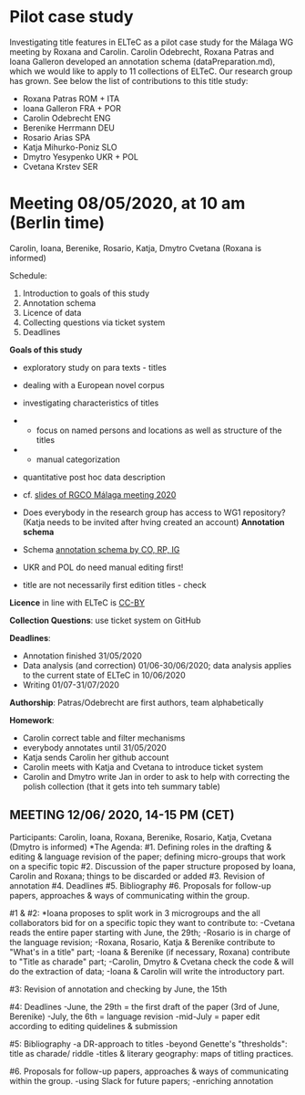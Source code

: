 # Pilot case study

Investigating title features in ELTeC as a pilot case study for the Málaga WG meeting by Roxana and Carolin. Carolin Odebrecht, Roxana Patras and Ioana Galleron developed an annotation schema (dataPreparation.md), 
which we would like to apply to 11 collections of ELTeC. Our research group has grown. See below the list of contributions to this title study: 

* Roxana Patras ROM + ITA
* Ioana Galleron FRA + POR
* Carolin Odebrecht ENG
* Berenike Herrmann DEU
* Rosario Arias SPA
* Katja Mihurko-Poniz SLO
* Dmytro Yesypenko UKR + POL
* Cvetana Krstev SER

# **Meeting 08/05/2020, at 10 am (Berlin time)**
Carolin, Ioana, Berenike, Rosario, Katja, Dmytro Cvetana (Roxana is informed)

Schedule: 

1. Introduction to goals of this study
1. Annotation schema
1. Licence of data 
1. Collecting questions via ticket system
1. Deadlines

**Goals of this study**

* exploratory study on para texts - titles
* dealing with a European novel corpus
* investigating characteristics of titles
* * focus on named persons and locations as well as structure of the titles
* * manual categorization
* quantitative post hoc data description
* cf. [slides of RGCO Málaga meeting 2020](https://github.com/distantreading/WG1/blob/master/MalagaMeeting2020/titlePilotStudyMalaga20202.pdf)

* Does everybody in the research group has access to WG1 repository? (Katja needs to be invited after hving created an account)
**Annotation schema**

* Schema 
[annotation schema by CO, RP, IG](https://github.com/distantreading/WG1/blob/master/titlePilotStudy/data/dataPreparation.md)
* UKR and POL do need manual editing first!
* title are not necessarily first edition titles - check

**Licence** in line with ELTeC is 
[CC-BY](https://creativecommons.org/licenses/by/4.0/)

**Collection Questions**: use ticket system on GitHub

**Deadlines**: 

* Annotation finished 31/05/2020
* Data analysis (and correction) 01/06-30/06/2020; data analysis applies to the current state of ELTeC in 10/06/2020
* Writing 01/07-31/07/2020

**Authorship**: Patras/Odebrecht are first authors, team alphabetically

**Homework**:

* Carolin correct table and filter mechanisms
* everybody annotates until 31/05/2020
* Katja sends Carolin her github account
* Carolin meets with Katja and Cvetana to introduce ticket system
* Carolin and Dmytro write Jan in order to ask to help with correcting the polish collection (that it gets into teh summary table)


## MEETING 12/06/ 2020, 14-15 PM (CET)
Participants: Carolin, Ioana, Roxana, Berenike, Rosario, Katja, Cvetana (Dmytro is informed)
*The Agenda: 
#1. Defining roles in the drafting & editing & language revision of the paper; defining micro-groups that work on a specific topic
#2. Discussion of the paper structure proposed by Ioana, Carolin and Roxana; things to be discarded or added
#3. Revision of annotation
#4. Deadlines
#5. Bibliography
#6. Proposals for follow-up papers, approaches & ways of communicating within the group.

#1 & #2: 
*Ioana proposes to split work in 3 microgroups and the all collaborators bid for on a specific topic they want to contribute to:
-Cvetana reads the entire paper starting with June, the 29th; 
-Rosario is in charge of the language revision;
-Roxana, Rosario, Katja & Berenike contribute to "What's in a title" part;
-Ioana & Berenike (if necessary, Roxana) contribute to "Title as charade" part;
-Carolin, Dmytro & Cvetana check the code & will do the extraction of data;
-Ioana & Carolin will write the introductory part.

#3: Revision of annotation and checking by June, the 15th

#4: Deadlines
-June, the 29th = the first draft of the paper (3rd of June, Berenike)
-July, the 6th = language revision
-mid-July = paper edit according to editing quidelines & submission

#5: Bibliography
-a DR-approach to titles
-beyond Genette's "thresholds": title as charade/ riddle
-titles & literary geography: maps of titling practices.

#6. Proposals for follow-up papers, approaches & ways of communicating within the group.
-using Slack for future papers; 
-enriching annotation



